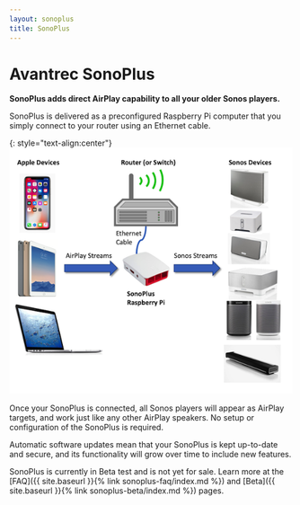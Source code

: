 ```yaml
---
layout: sonoplus
title: SonoPlus
---
```


# Avantrec SonoPlus

**SonoPlus adds direct AirPlay capability to all your older Sonos players.**

SonoPlus is delivered as a preconfigured Raspberry Pi computer that you simply connect to your router using an Ethernet cable.

{: style="text-align:center"}
![SonoPlus](/images/SonoPlusDiagram_600px.png)

Once your SonoPlus is connected, all Sonos players will appear as AirPlay targets, and work just like any other AirPlay speakers. No setup or configuration of the SonoPlus is required.

Automatic software updates mean that your SonoPlus is kept up-to-date and secure, and its functionality will grow over time to include new features.

SonoPlus is currently in Beta test and is not yet for sale. Learn more at the [FAQ]({{ site.baseurl }}{% link sonoplus-faq/index.md %}) and [Beta]({{ site.baseurl }}{% link sonoplus-beta/index.md %}) pages.